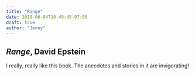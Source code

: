 ```yaml
---
title: "Range"
date: 2019-06-04T16:40:45-07:00
draft: true
author: "Jenny"
---
```


## _Range_, David Epstein

I really, really like this book. The anecdotes and stories in it are invigorating!